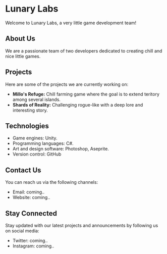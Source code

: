 # Lunary Labs

Welcome to Lunary Labs, a very little game development team!

## About Us
We are a passionate team of two developers dedicated to creating chill and nice little games.

## Projects
Here are some of the projects we are currently working on:

- **Millo's Refuge:** Chill farming game where the goal is to extend teritory among several islands.
- **Shards of Reality:** Challenging rogue-like with a deep lore and interesting story.

## Technologies
- Game engines: Unity.
- Programming languages: C#.
- Art and design software: Photoshop, Aseprite.
- Version control: GitHub

## Contact Us
You can reach us via the following channels:

- Email: coming..
- Website: coming..

## Stay Connected
Stay updated with our latest projects and announcements by following us on social media:

- Twitter: coming..
- Instagram: coming..
